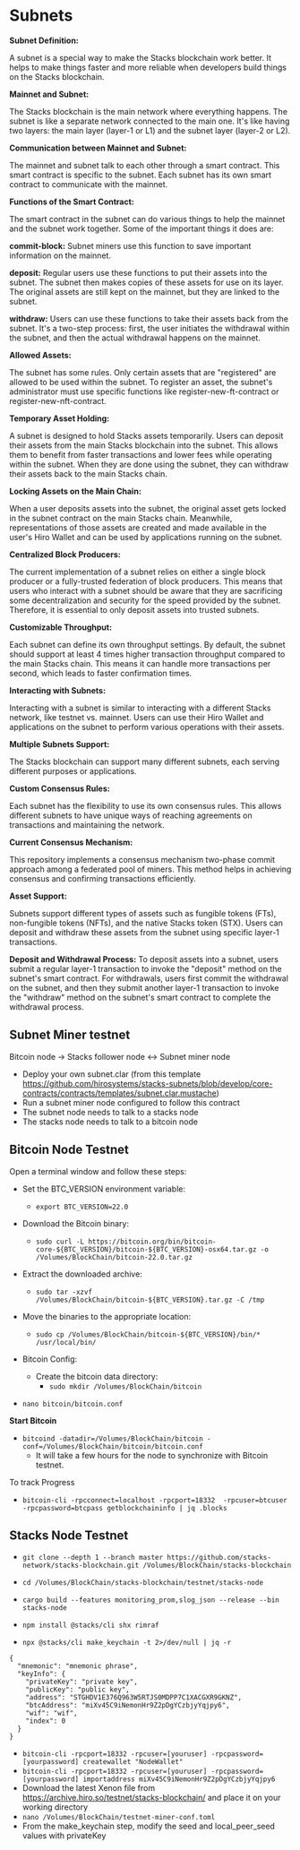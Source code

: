 # **Subnets**

**Subnet Definition:**

A subnet is a special way to make the Stacks blockchain work better. It helps to make things faster and more reliable when developers build things on the Stacks blockchain.

**Mainnet and Subnet:**

The Stacks blockchain is the main network where everything happens. The subnet is like a separate network connected to the main one. It's like having two layers: the main layer (layer-1 or L1) and the subnet layer (layer-2 or L2).

**Communication between Mainnet and Subnet:**

The mainnet and subnet talk to each other through a smart contract. This smart contract is specific to the subnet. Each subnet has its own smart contract to communicate with the mainnet.

**Functions of the Smart Contract:**

The smart contract in the subnet can do various things to help the mainnet and the subnet work together. Some of the important things it does are:

**commit-block:** Subnet miners use this function to save important information on the mainnet.

**deposit:** Regular users use these functions to put their assets into the subnet. The subnet then makes copies of these assets for use on its layer. The original assets are still kept on the mainnet, but they are linked to the subnet.

**withdraw:** Users can use these functions to take their assets back from the subnet. It's a two-step process: first, the user initiates the withdrawal within the subnet, and then the actual withdrawal happens on the mainnet.

**Allowed Assets:**

The subnet has some rules. Only certain assets that are "registered" are allowed to be used within the subnet. To register an asset, the subnet's administrator must use specific functions like register-new-ft-contract or register-new-nft-contract.

**Temporary Asset Holding:**

A subnet is designed to hold Stacks assets temporarily. Users can deposit their assets from the main Stacks blockchain into the subnet. This allows them to benefit from faster transactions and lower fees while operating within the subnet. When they are done using the subnet, they can withdraw their assets back to the main Stacks chain.

**Locking Assets on the Main Chain:**

When a user deposits assets into the subnet, the original asset gets locked in the subnet contract on the main Stacks chain. Meanwhile, representations of those assets are created and made available in the user's Hiro Wallet and can be used by applications running on the subnet.

**Centralized Block Producers:**

The current implementation of a subnet relies on either a single block producer or a fully-trusted federation of block producers. This means that users who interact with a subnet should be aware that they are sacrificing some decentralization and security for the speed provided by the subnet. Therefore, it is essential to only deposit assets into trusted subnets.

**Customizable Throughput:**

Each subnet can define its own throughput settings. By default, the subnet should support at least 4 times higher transaction throughput compared to the main Stacks chain. This means it can handle more transactions per second, which leads to faster confirmation times.

**Interacting with Subnets:**

Interacting with a subnet is similar to interacting with a different Stacks network, like testnet vs. mainnet. Users can use their Hiro Wallet and applications on the subnet to perform various operations with their assets.

**Multiple Subnets Support:**

The Stacks blockchain can support many different subnets, each serving different purposes or applications.

**Custom Consensus Rules:**

Each subnet has the flexibility to use its own consensus rules. This allows different subnets to have unique ways of reaching agreements on transactions and maintaining the network.

**Current Consensus Mechanism:**

This repository implements a consensus mechanism two-phase commit approach among a federated pool of miners. This method helps in achieving consensus and confirming transactions efficiently.

**Asset Support:**

Subnets support different types of assets such as fungible tokens (FTs), non-fungible tokens (NFTs), and the native Stacks token (STX). Users can deposit and withdraw these assets from the subnet using specific layer-1 transactions.

**Deposit and Withdrawal Process:**
To deposit assets into a subnet, users submit a regular layer-1 transaction to invoke the "deposit" method on the subnet's smart contract. For withdrawals, users first commit the withdrawal on the subnet, and then they submit another layer-1 transaction to invoke the "withdraw" method on the subnet's smart contract to complete the withdrawal process.

## **Subnet Miner testnet**

Bitcoin node -> Stacks follower node <-> Subnet miner node

- Deploy your own subnet.clar (from this template https://github.com/hirosystems/stacks-subnets/blob/develop/core-contracts/contracts/templates/subnet.clar.mustache)
- Run a subnet miner node configured to follow this contract
- The subnet node needs to talk to a stacks node
- The stacks node needs to talk to a bitcoin node

## **Bitcoin Node Testnet**

Open a terminal window and follow these steps:

- Set the BTC_VERSION environment variable:

  - ```export BTC_VERSION=22.0```

- Download the Bitcoin binary:

  - ```sudo curl -L https://bitcoin.org/bin/bitcoin-core-${BTC_VERSION}/bitcoin-${BTC_VERSION}-osx64.tar.gz -o /Volumes/BlockChain/bitcoin-22.0.tar.gz```

- Extract the downloaded archive:

  - ```sudo tar -xzvf /Volumes/BlockChain/bitcoin-${BTC_VERSION}.tar.gz -C /tmp```

- Move the binaries to the appropriate location:

  - ```sudo cp /Volumes/BlockChain/bitcoin-${BTC_VERSION}/bin/* /usr/local/bin/```

- Bitcoin Config:

  - Create the bitcoin data directory:
    - ```sudo mkdir /Volumes/BlockChain/bitcoin```

- ```nano bitcoin/bitcoin.conf```

**Start Bitcoin**
- ```bitcoind -datadir=/Volumes/BlockChain/bitcoin -conf=/Volumes/BlockChain/bitcoin/bitcoin.conf```
  - It will take a few hours for the node to synchronize with Bitcoin testnet.

To track Progress
- ```bitcoin-cli -rpcconnect=localhost -rpcport=18332  -rpcuser=btcuser -rpcpassword=btcpass getblockchaininfo | jq .blocks```

## **Stacks Node Testnet**

- ```git clone --depth 1 --branch master https://github.com/stacks-network/stacks-blockchain.git /Volumes/BlockChain/stacks-blockchain```
  
- ```cd /Volumes/BlockChain/stacks-blockchain/testnet/stacks-node```
  
- ```cargo build --features monitoring_prom,slog_json --release --bin stacks-node```
  
- ```npm install @stacks/cli shx rimraf```
  
- ```npx @stacks/cli make_keychain -t 2>/dev/null | jq -r```
  
```
{
  "mnemonic": "mnemonic phrase",
  "keyInfo": {
    "privateKey": "private key",
    "publicKey": "public key",
    "address": "STGHDV1E376Q963W5RTJS0MDPP7C1XACGXR9GKNZ",
    "btcAddress": "miXv45C9iNemonHr9Z2pDgYCzbjyYqjpy6",
    "wif": "wif",
    "index": 0
  }
}
```
- ```bitcoin-cli -rpcport=18332 -rpcuser=[youruser] -rpcpassword=[yourpassword] createwallet "NodeWallet" ```
- ```bitcoin-cli -rpcport=18332 -rpcuser=[youruser] -rpcpassword=[yourpassword] importaddress miXv45C9iNemonHr9Z2pDgYCzbjyYqjpy6```
-  Download the latest Xenon file from https://archive.hiro.so/testnet/stacks-blockchain/ and place it on your working directory
-  ```nano /Volumes/BlockChain/testnet-miner-conf.toml```
  - From the make_keychain step, modify the seed and local_peer_seed values with privateKey


